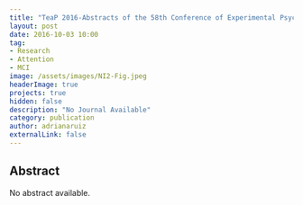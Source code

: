 ```yaml
---
title: "TeaP 2016-Abstracts of the 58th Conference of Experimental Psychologists"
layout: post
date: 2016-10-03 10:00
tag: 
- Research
- Attention
- MCI
image: /assets/images/NI2-Fig.jpeg
headerImage: true
projects: true
hidden: false
description: "No Journal Available"
category: publication
author: adrianaruiz
externalLink: false
---
```


## Abstract
No abstract available.
